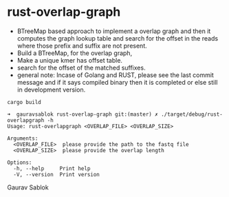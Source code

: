 # rust-overlap-graph

 - BTreeMap based approach to implement a overlap graph and then it computes the graph lookup table and search for the offset in the reads where those prefix and suffix are not present. 
 - Build a BTreeMap, for the overlap graph, 
 - Make a unique kmer has offset table.
 - search for the offset of the matched suffixes.
 - general note: Incase of Golang and RUST, please see the last commit message and if it says compiled binary then it is completed or else still in development version.
 


```
cargo build 
```

```
➜  gauravsablok rust-overlap-graph git:(master) ✗ ./target/debug/rust-overlapgraph -h
Usage: rust-overlapgraph <OVERLAP_FILE> <OVERLAP_SIZE>

Arguments:
  <OVERLAP_FILE>  please provide the path to the fastq file
  <OVERLAP_SIZE>  please provide the overlap length

Options:
  -h, --help     Print help
  -V, --version  Print version

```

Gaurav Sablok
